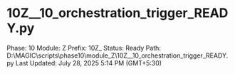 # 10Z__10_orchestration_trigger_READY.py

Phase: 10
Module: Z
Prefix: 10Z_
Status: Ready
Path: D:\MAGIC\scripts\phase10\module_Z\10Z__10_orchestration_trigger_READY.py
Last Updated: July 28, 2025 5:14 PM (GMT+5:30)